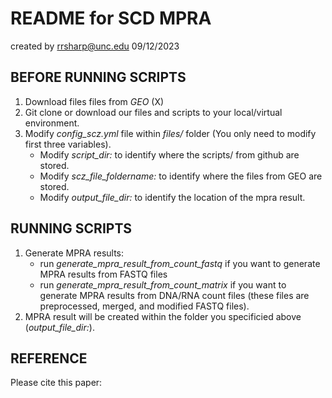 # README for SCD MPRA
created by rrsharp@unc.edu
09/12/2023

## BEFORE RUNNING SCRIPTS

1. Download files files from _GEO_ (X)
2. Git clone or download our files and scripts to your local/virtual environment.
3. Modify _config_scz.yml_ file within _files/_ folder (You only need to modify first three variables). 
    - Modify _script_dir:_ to identify where the scripts/ from github are stored.
    - Modify _scz_file_foldername:_ to identify where the files from GEO are stored. 
    - Modify _output_file_dir:_ to identify the location of the mpra result.

## RUNNING SCRIPTS

1. Generate MPRA results:
    - run _generate_mpra_result_from_count_fastq_ if you want to generate MPRA results from FASTQ files
    - run _generate_mpra_result_from_count_matrix_ if you want to generate MPRA results from DNA/RNA count files (these files are preprocessed, merged, and modified FASTQ files).
2. MPRA result will be created within the folder you specificied above (_output_file_dir:_).

## REFERENCE

Please cite this paper: 
